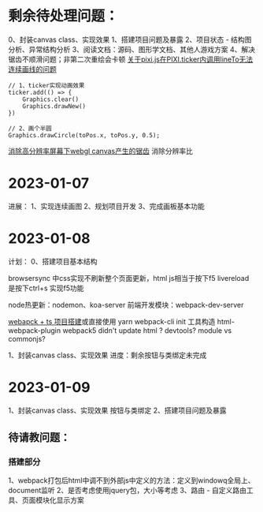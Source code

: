# 剩余待处理问题：
0、封装canvas class、实现效果
1、搭建项目问题及暴露
2、项目状态 - 结构图分析、异常结构分析
3、阅读文档：源码、图形学文档、其他人游戏方案
4、解决 锯齿不顺滑问题；非第二次重绘会卡顿
[关于pixi.js在PIXI.ticker内调用lineTo无法连续画线的问题](https://www.proyy.com/6977220003233792008.html)
```
// 1、ticker实现动画效果
ticker.add(() => {
    Graphics.clear()
    Graphics.drawNew()
})

// 2、画个半圆
Graphics.drawCircle(toPos.x, toPos.y, 0.5);
```
[消除高分辨率屏幕下webgl canvas产生的锯齿](https://blog.51cto.com/u_15127669/3936618) 消除分辨率比

# 2023-01-07
进展：
1、实现连续画图
2、规划项目开发
3、完成画板基本功能
# 2023-01-08
计划：
0、搭建项目基本结构

browsersync 中css实现不刷新整个页面更新，html js相当于按下f5
livereload 是按下ctrl+s 实现f5功能

node热更新：nodemon、koa-server
前端开发模块：webpack-dev-server

[webapck + ts 项目搭建](https://juejin.cn/post/6844904058512228359#heading-3)或直接使用 yarn webpack-cli init 工具构造
html-webpack-plugin webpack5 didn't update html ?
devtools?
module vs commonjs?


1、封装canvas class、实现效果
进度：剩余按钮与类绑定未完成

# 2023-01-09
1、封装canvas class、实现效果
按钮与类绑定
2、搭建项目问题及暴露


## 待请教问题：
### 搭建部分
1、webpack打包后html中调不到外部js中定义的方法：定义到windowq全局上、document监听
2、是否考虑使用jquery包，大小等考虑
3、路由 - 自定义路由工具、页面模块化显示方案